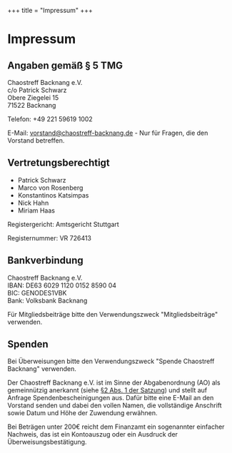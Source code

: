 +++
title = "Impressum"
+++

# Impressum

## Angaben gemäß § 5 TMG

Chaostreff Backnang e.V.\
c/o Patrick Schwarz\
Obere Ziegelei 15\
71522 Backnang

Telefon: +49 221 59619 1002

E-Mail: vorstand@chaostreff-backnang.de - Nur für Fragen, die den Vorstand betreffen.

## Vertretungsberechtigt

- Patrick Schwarz
- Marco von Rosenberg
- Konstantinos Katsimpas
- Nick Hahn
- Miriam Haas

Registergericht: Amtsgericht Stuttgart

Registernummer: VR 726413

## Bankverbindung

Chaostreff Backnang e.V.\
IBAN: DE63 6029 1120 0152 8590 04\
BIC: GENODES1VBK\
Bank: Volksbank Backnang

Für Mitgliedsbeiträge bitte den Verwendungszweck "Mitgliedsbeiträge" verwenden.

## Spenden

Bei Überweisungen bitte den Verwendungszweck "Spende Chaostreff Backnang" verwenden.

Der Chaostreff Backnang e.V. ist im Sinne der Abgabenordnung (AO) als gemeinnützig anerkannt (siehe [§2 Abs. 1 der Satzung](/docs/Satzung.pdf)) und stellt auf Anfrage Spendenbescheinigungen aus. Dafür bitte eine E-Mail an den Vorstand senden und dabei den vollen Namen, die vollständige Anschrift sowie Datum und Höhe der Zuwendung erwähnen.

Bei Beträgen unter 200€ reicht dem Finanzamt ein sogenannter einfacher Nachweis, das ist ein Kontoauszug oder ein Ausdruck der Überweisungsbestätigung.
